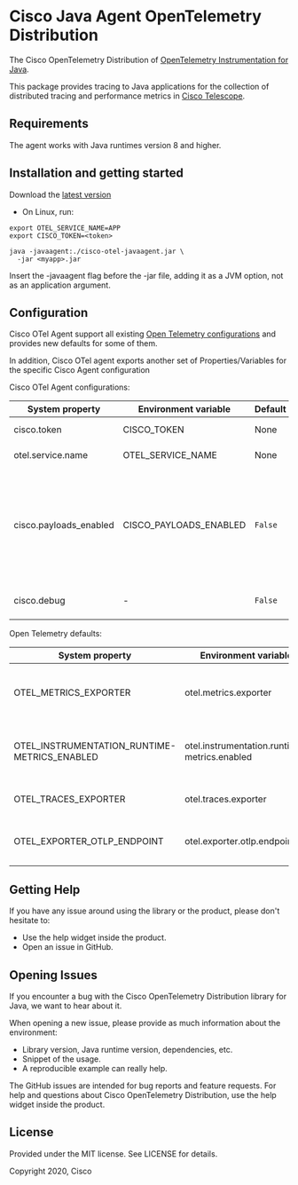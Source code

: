 # Cisco Java Agent OpenTelemetry Distribution


The Cisco OpenTelemetry Distribution of [OpenTelemetry Instrumentation for Java](https://github.com/open-telemetry/opentelemetry-java-instrumentation).

This package provides tracing to Java applications for the collection of distributed tracing and performance metrics in [Cisco Telescope](https://cisco-fso.com).

## Requirements

The agent works with Java runtimes version 8 and higher.

## Installation and getting started

Download the [latest version](https://cisco-java-sdk.s3.amazonaws.com/cisco-agent-1.0.0-all.jar)

* On Linux, run:
```shell
export OTEL_SERVICE_NAME=APP
export CISCO_TOKEN=<token>

java -javaagent:./cisco-otel-javaagent.jar \
  -jar <myapp>.jar
```
Insert the -javaagent flag before the -jar file, adding it as a JVM option, not as an application argument.

## Configuration
Cisco OTel Agent support all existing [Open Telemetry configurations](https://github.com/open-telemetry/opentelemetry-java-instrumentation/blob/main/docs/agent-config.md)
and provides new defaults for some of them.

In addition, Cisco OTel agent exports another set of Properties/Variables for the specific Cisco Agent configuration

Cisco OTel Agent configurations:

|System property                         |Environment variable          |Default          |Description
|----------------------------------------|------------------------------|-----------------|----------------|
|cisco.token                             | CISCO_TOKEN                  | None            | Cisco account token|
|otel.service.name                       | OTEL_SERVICE_NAME            | None            | Java service name|
|cisco.payloads_enabled                  | CISCO_PAYLOADS_ENABLED       | ```False```      | Whether to capture additional payloads and experimental attributes. Follow [Specifications](https://github.com/epsagon/cisco-otel-distribution-specifications) for more information.|
|cisco.debug                             | -                            | ```False```     |Enable debug prints for troubleshooting|


Open Telemetry defaults:

|System property                         |Environment variable          |Default          |Description    
|----------------------------------------|------------------------------|-----------------|----------------|
|OTEL_METRICS_EXPORTER                   | otel.metrics.exporter        | None            | By default, metrics are currently not supported|
|OTEL_INSTRUMENTATION_RUNTIME-METRICS_ENABLED                           | otel.instrumentation.runtime-metrics.enabled        | None            | By default, metrics are currently not supported|
|OTEL_TRACES_EXPORTER                   | otel.traces.exporter          | otlp            | Otlp over gRPC exporter|
|OTEL_EXPORTER_OTLP_ENDPOINT                   | otel.exporter.otlp.endpoint        | https://opentelemetry.tc.cisco.com/traces            | The Cisco Otlp-gRPC collector URL path|


## Getting Help

If you have any issue around using the library or the product, please don't hesitate to:

* Use the help widget inside the product.
* Open an issue in GitHub.


## Opening Issues

If you encounter a bug with the Cisco OpenTelemetry Distribution library for Java, we want to hear about it.

When opening a new issue, please provide as much information about the environment:
* Library version, Java runtime version, dependencies, etc.
* Snippet of the usage.
* A reproducible example can really help.

The GitHub issues are intended for bug reports and feature requests.
For help and questions about Cisco OpenTelemetry Distribution, use the help widget inside the product.

## License

Provided under the MIT license. See LICENSE for details.

Copyright 2020, Cisco

